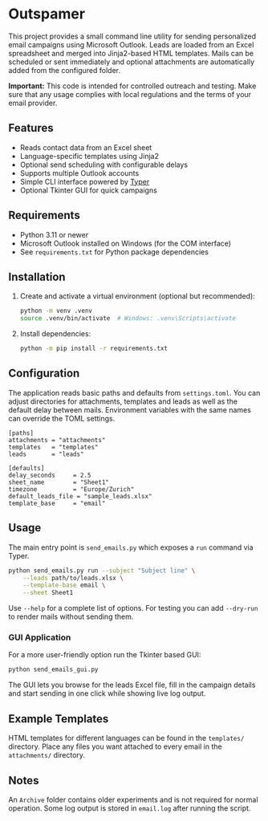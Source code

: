 # Outspamer

This project provides a small command line utility for sending personalized email campaigns using Microsoft Outlook. Leads are loaded from an Excel spreadsheet and merged into Jinja2-based HTML templates. Mails can be scheduled or sent immediately and optional attachments are automatically added from the configured folder.

**Important:** This code is intended for controlled outreach and testing. Make sure that any usage complies with local regulations and the terms of your email provider.

## Features

- Reads contact data from an Excel sheet
- Language-specific templates using Jinja2
- Optional send scheduling with configurable delays
- Supports multiple Outlook accounts
- Simple CLI interface powered by [Typer](https://typer.tiangolo.com)
- Optional Tkinter GUI for quick campaigns

## Requirements

- Python 3.11 or newer
- Microsoft Outlook installed on Windows (for the COM interface)
- See `requirements.txt` for Python package dependencies

## Installation

1. Create and activate a virtual environment (optional but recommended):

   ```bash
   python -m venv .venv
   source .venv/bin/activate  # Windows: .venv\Scripts\activate
   ```

2. Install dependencies:

   ```bash
   python -m pip install -r requirements.txt
   ```

## Configuration

The application reads basic paths and defaults from `settings.toml`. You can adjust directories for attachments, templates and leads as well as the default delay between mails. Environment variables with the same names can override the TOML settings.

```
[paths]
attachments = "attachments"
templates   = "templates"
leads       = "leads"

[defaults]
delay_seconds     = 2.5
sheet_name        = "Sheet1"
timezone          = "Europe/Zurich"
default_leads_file = "sample_leads.xlsx"
template_base     = "email"
```

## Usage

The main entry point is `send_emails.py` which exposes a `run` command via Typer.

```bash
python send_emails.py run --subject "Subject line" \
    --leads path/to/leads.xlsx \
    --template-base email \
    --sheet Sheet1
```

Use `--help` for a complete list of options. For testing you can add `--dry-run` to render mails without sending them.

### GUI Application

For a more user-friendly option run the Tkinter based GUI:

```bash
python send_emails_gui.py
```

The GUI lets you browse for the leads Excel file, fill in the campaign details
and start sending in one click while showing live log output.

## Example Templates

HTML templates for different languages can be found in the `templates/` directory. Place any files you want attached to every email in the `attachments/` directory.

## Notes

An `Archive` folder contains older experiments and is not required for normal operation. Some log output is stored in `email.log` after running the script.

